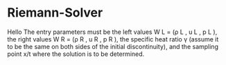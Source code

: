 # Riemann-Solver
Hello
The entry parameters must be the left values W L = (ρ L , u L , p L ), the right values W R = (ρ R , u R , p R ), the specific heat ratio γ (assume it to be the same on both sides of the initial discontinuity), and the sampling point x/t where the solution is to be determined.
